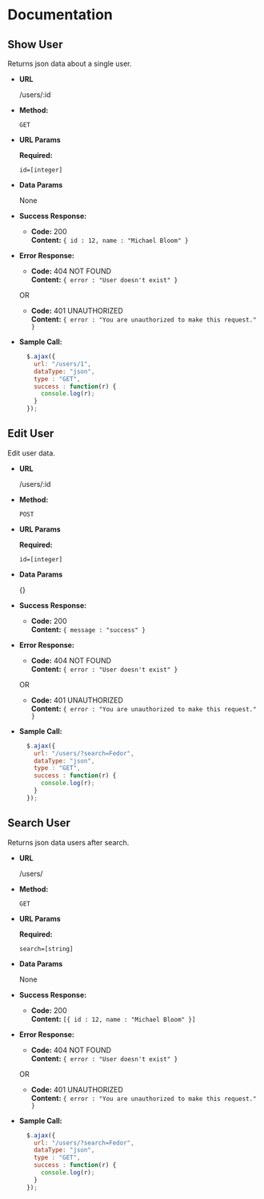 # Documentation

**Show User**
----
  Returns json data about a single user.

* **URL**

  /users/:id

* **Method:**

  `GET`
  
*  **URL Params**

   **Required:**
 
   `id=[integer]`

* **Data Params**

  None

* **Success Response:**

  * **Code:** 200 <br />
    **Content:** `{ id : 12, name : "Michael Bloom" }`
 
* **Error Response:**

  * **Code:** 404 NOT FOUND <br />
    **Content:** `{ error : "User doesn't exist" }`

  OR

  * **Code:** 401 UNAUTHORIZED <br />
    **Content:** `{ error : "You are unauthorized to make this request." }`

* **Sample Call:**

  ```javascript
    $.ajax({
      url: "/users/1",
      dataType: "json",
      type : "GET",
      success : function(r) {
        console.log(r);
      }
    });
  ```


**Edit User**
----
  Edit user data.

* **URL**

  /users/:id

* **Method:**

  `POST`
  
*  **URL Params**

   **Required:**
 
   `id=[integer]`

* **Data Params**

  {}

* **Success Response:**

  * **Code:** 200 <br />
    **Content:** `{ message : "success" }`
 
* **Error Response:**

  * **Code:** 404 NOT FOUND <br />
    **Content:** `{ error : "User doesn't exist" }`

  OR

  * **Code:** 401 UNAUTHORIZED <br />
    **Content:** `{ error : "You are unauthorized to make this request." }`

* **Sample Call:**

  ```javascript
    $.ajax({
      url: "/users/?search=Fedor",
      dataType: "json",
      type : "GET",
      success : function(r) {
        console.log(r);
      }
    });
  ```
  
 **Search User**
----
  Returns json data users after search.

* **URL**

  /users/

* **Method:**

  `GET`
  
*  **URL Params**

   **Required:**
 
   `search=[string]`

* **Data Params**

  None

* **Success Response:**

  * **Code:** 200 <br />
    **Content:** `[{ id : 12, name : "Michael Bloom" }]`
 
* **Error Response:**

  * **Code:** 404 NOT FOUND <br />
    **Content:** `{ error : "User doesn't exist" }`

  OR

  * **Code:** 401 UNAUTHORIZED <br />
    **Content:** `{ error : "You are unauthorized to make this request." }`

* **Sample Call:**

  ```javascript
    $.ajax({
      url: "/users/?search=Fedor",
      dataType: "json",
      type : "GET",
      success : function(r) {
        console.log(r);
      }
    });
  ```

